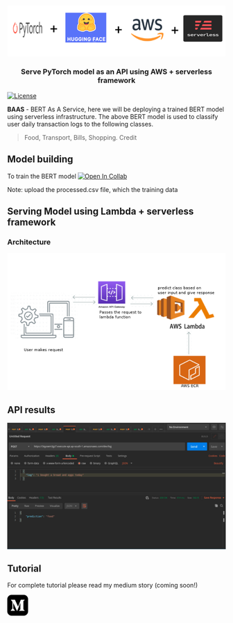 ![baas](img/baas.png)

<h3 style="text-align:center; font-weight: bold">
 Serve PyTorch model as an API using AWS + serverless framework
</h3>

[![License](https://img.shields.io/badge/License-Apache%202.0-blue.svg)](https://opensource.org/licenses/Apache-2.0)


**BAAS** - BERT As A Service, here we will be deploying a trained BERT model using serverless infrastructure.
The above BERT model is used to classify user daily transaction logs to the following classes.
> Food, Transport, Bills, Shopping. Credit


## Model building

To train the BERT model [![Open In Collab](https://colab.research.google.com/assets/colab-badge.svg)](https://colab.research.google.com/drive/1IAJrx15szXsGDjKx1qihrvzAWqp2exz5?usp=sharing)

Note: upload the processed.csv file, which the training data


## Serving Model using Lambda + serverless framework

### Architecture
![api](img/API.png)


## API results
![response](img/resp.png)

## Tutorial

For complete tutorial please read my medium story (coming soon!)

[![tutorial](img/medium.svg)](https://medium.com/)


